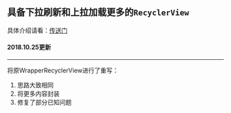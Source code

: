 ## 具备下拉刷新和上拉加载更多的`RecyclerView`
具体介绍请看：[传送门](http://blog.csdn.net/u012402124/article/details/78210639)

#### 2018.10.25更新


-------------------------------

将原WrapperRecyclerView进行了重写：
1. 思路大致相同
2. 将更多内容封装
3. 修复了部分已知问题
